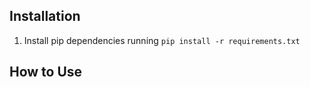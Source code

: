 ## Installation

1. Install pip dependencies running `pip install -r requirements.txt`

## How to Use